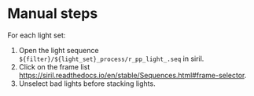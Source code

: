# Manual steps

For each light set:

1. Open the light sequence `${filter}/${light_set}_process/r_pp_light_.seq` in siril.
2. Click on the frame list <https://siril.readthedocs.io/en/stable/Sequences.html#frame-selector>.
3. Unselect bad lights before stacking lights.
